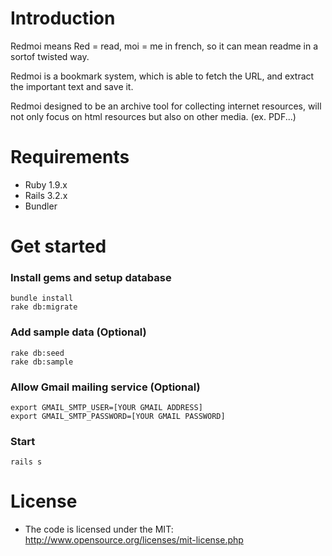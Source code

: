 Introduction
============

Redmoi means Red = read, moi = me in french, so it can mean readme in a sortof twisted way.

Redmoi is a bookmark system, which is able to fetch the URL, and extract the important text and save it.

Redmoi designed to be an archive tool for collecting internet resources, will not only focus on html resources but also on other media. (ex. PDF...)

Requirements
============

* Ruby 1.9.x
* Rails 3.2.x
* Bundler

Get started
===========

### Install gems and setup database

    bundle install
    rake db:migrate

### Add sample data (Optional)

    rake db:seed
    rake db:sample

### Allow Gmail mailing service (Optional)

    export GMAIL_SMTP_USER=[YOUR GMAIL ADDRESS]
    export GMAIL_SMTP_PASSWORD=[YOUR GMAIL PASSWORD]

### Start

    rails s

License
=======

* The code is licensed under the MIT: http://www.opensource.org/licenses/mit-license.php
